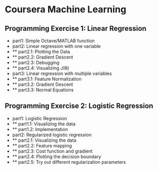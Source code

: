 # Coursera Machine Learning
## Programming Exercise 1: **Linear Regression**
- part1: Simple Octave/MATLAB function
- part2: Linear regression with one variable
- ** part2.1: Plotting the Data
- ** part2.2: Gradient Descent
- ** part2.3: Debugging
- ** part2.4: Visualizing J(θ)
- part3: Linear regression with multiple variables
- ** part3.1: Feature Normalization
- ** part3.2: Gradient Descent
- ** part3.3: Normal Equations
## Programming Exercise 2: **Logistic Regression**
- part1: Logistic Regression
- ** part1.1: Visualizing the data
- ** part1.2: Implementation
- part2: Regularized logistic regression
- ** part2.1: Visualizing the data
- ** part2.2: Feature mapping
- ** part2.3: Cost function and gradient
- ** part2.4: Plotting the decision boundary
- ** part2.5: Try out different regularization parameters 
